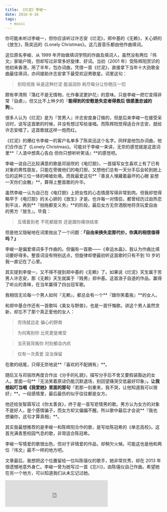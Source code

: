 ```yaml
---
title: 《烂泥》李峻一
date: 2016-6-16
tags:
  - music
---
```

你可能未听过李峻一，但你应该听过许志安《烂泥》，郑中基的《无赖》，关心妍的《放生》，陈奕迅的《Lonely Christmas》。这几首音乐都由他作曲填词。

这位原名李峻、从 1999 年开始做填词学院的作曲及填词人，虽然没有两位『伟文』家喻户晓，但却写过非常多好旋律、好词。当初（2001 年）受陈辉阳赏识的他初来香港，用了半年，包办词曲，凭借一首《烂泥》，直接拿下当年十大劲歌金曲最佳填词，亦间接助许志安拿下最受欢迎男歌星。词里这句：

> 别轻视我 纵是这种烂泥 能滋润你 耗尽每分让你艳压一切

颇有李清照『落红不是无情物，化作春泥更护花』的意味。只是李峻一把它变得非常『自虐』，但又比不上林夕的『**能得到的安慰是失恋者得救后
很感激忠诚的狗**』。

很多人认为《烂泥》是为『苦男人』许志安度身订做的，但是后来李峻一在接受采访时，说写这首歌的时候，并没有想过写给谁唱。而陈辉阳觉得适合许志安，就给许志安唱了。这首歌就这样一炮而红。

《烂泥》的爆红令李峻一的客户名单多了陈奕迅这个名字。同样是他包办词曲，他们合作出了《Lonely Christmas》。可能对于李峻一来讲，无奈的感觉就是这首词里**『人浪中想真心告白 但你只想听听笑话』**的感觉吧。

李峻一说自己比较满意的歌是邓丽欣的《电灯胆》，一首描写女生喜欢上有了已有对象的男性朋友，只能在旁做他们的电灯胆，又想他们总有一天分手后会轮到她上位的这种三位一体的唏嘘处境。而我最爱这句**『善良人埋藏着最坏的心眼 妄想一天你们会散』**，算得上整首歌的升华。

虽然李峻一认为自己在《电灯胆》上把女性的心态情感写得非常到肉。但我却觉得略早于《电灯胆》的关心妍的《放生》才是。也许每一对情侣，都曾经历过由热恋到平淡，再到**『拍拖都变义务』**的阶段，最后女方无奈洒脱地将贪玩爱自由的男方『放生』。毕竟：

> 互缠着到老 不死都疲劳 还是跟你痛快结束

但是他又隐秘地在词里抛出了一个问题：**『自由来换失恋那代价，你真的相信值得吗？』**

李峻一是偏爱填词多于作曲的。但偏有一首歌——《幸运水晶》，我认为作曲比填词要好得多。整首词没有特别这点，但旋律却使最初听这首歌时只有不到 10 岁的我一直记在了心里。

其实提到李俊一，又不得不提到郑中基的《无赖》了。如果说《烂泥》天生属于苦男人许志安，那《无赖》天生就属于『贱男』郑中基。这首浪子自道的作品，赢得了听众的青睐，在当年赢得了四台冠军歌。

我相信无论每一个男人如何『无赖』，都总会有一个**『跟你笑着挨』**的女人。

和郑中基合作还有一首歌叫《美女与野兽》，也是一首忏悔歌。讲这个男人虽然贪新，却忘不了那个真正爱他的女人：

> 完场就远走 骗心的野兽

> 为何离别你 比死更是难受

> 当天我背叛你 时刻都会内疚

> 仅有一次真爱 没法保留

在歌的结尾，只得无奈地说**『喜欢的不配拥有』**。

随后又与邓丽欣再度合作出《分手的礼貌》，描写分手后不舍又要假装豁达的女人。里面一句**『无法笑着原谅仍能沉默退场，别回望痛哭交低最好印象』**，让我想起叮当唱《我爱她》里面的那句**『若那一刻重來，我不哭，让他知道我可以很好』**。一段感情里，最后最伤的似乎往往都是女方。

他还给张智霖写过《你太善良》，终于是一首写悲情男的歌。男方认为女方的对象不是好人，是个感情骗子，而女方却又偏偏不醒。所以歌中最后才会说**『我也想骗你，这句才算真相』**。

其实我最想推荐的是李峻一和陈辉阳合作的歌，是写给陈冠希的《单恋高校》。这首充满青葱校园气息的歌，非常适合陈冠希。

李峻一写情爱的歌很出色，但对于非情爱的作品，却稍欠火候。可能这也是他和两位『伟文』最不一样的地方吧。

文章最后，我想把这个位置留给一位叫陈僖仪的歌手，她非常优秀，却在 2013 年很遗憾地意外身亡。李峻一曾为她写过一首《忘川》，由陈僖仪自己作曲。希望她在另一个地方，可以知道我们从未忘记过她。

<iframe frameborder="no" border="0" marginwidth="0" marginheight="0" width=330 height=86 src="http://music.163.com/outchain/player?type=2&id=223297&auto=1&height=66"></iframe>
